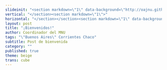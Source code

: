```yaml
---
slideinit: "<section markdown=\"1\" data-background=\"http://oajnu.github.io/oajnubaeduca/img/slidebackground.png\"><section markdown=\"1\">"
vertical: "</section><section markdown=\"1\">"
horizontal: "</section></section><section markdown=\"1\" data-background=\"http://oajnu.github.io/oajnubaeduca/img/slidebackground.png\"><section markdown=\"1\">"
layout: post
title: "¡Bienvenidos!"
author: Coordinador del MNU
tags: "\"Buenos Aires\" Corrientes Chaco"
subtitle: Post de bienvenida
category: ""
published: true
theme: beige
trans: cube
---
```


